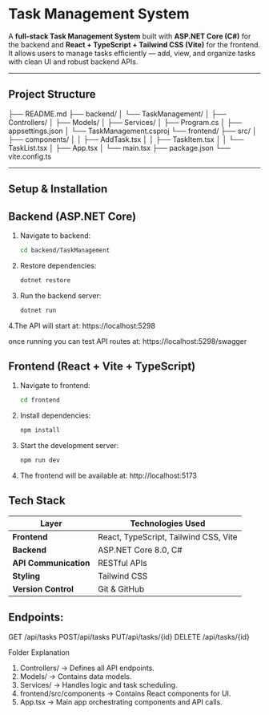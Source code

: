 # Task Management System

A **full-stack Task Management System** built with **ASP.NET Core (C#)** for the backend and **React + TypeScript + Tailwind CSS (Vite)** for the frontend.  
It allows users to manage tasks efficiently — add, view, and organize tasks with clean UI and robust backend APIs.

---

##  Project Structure

├── README.md
├── backend/
│ └── TaskManagement/
│ ├── Controllers/
│ ├── Models/
│ ├── Services/
│ ├── Program.cs
│ ├── appsettings.json
│ └── TaskManagement.csproj
└── frontend/
├── src/
│ ├── components/
│ │ ├── AddTask.tsx
│ │ ├── TaskItem.tsx
│ │ └── TaskList.tsx
│ ├── App.tsx
│ └── main.tsx
├── package.json
└── vite.config.ts

---

## Setup & Installation

## Backend (ASP.NET Core)

1. Navigate to backend:
   ```bash
   cd backend/TaskManagement

2. Restore dependencies:
    ```bash
    dotnet restore

3. Run the backend server:
    ```bash
    dotnet run
4.The API will start at:
  https://localhost:5298

once running you can test API routes at:
   https://localhost:5298/swagger

## Frontend (React + Vite + TypeScript)
1. Navigate to frontend:
     ```bash 
     cd frontend
2. Install dependencies:
     ```bash
     npm install
3. Start the development server:
    ```bash
    npm run dev
4. The frontend will be available at:
   http://localhost:5173

## Tech Stack
| Layer                 | Technologies Used                     |
| --------------------- | ------------------------------------- |
| **Frontend**          | React, TypeScript, Tailwind CSS, Vite |
| **Backend**           | ASP.NET Core 8.0, C#                  |
| **API Communication** | RESTful APIs                          |
| **Styling**           | Tailwind CSS                          |
| **Version Control**   | Git & GitHub                          |

## Endpoints:
GET /api/tasks
POST/api/tasks
PUT/api/tasks/{id}
DELETE /api/tasks/{id}

Folder Explanation 
1. Controllers/ → Defines all API endpoints.
2. Models/ → Contains data models.
3. Services/ → Handles logic and task scheduling.
4. frontend/src/components → Contains React components for UI.
5. App.tsx → Main app orchestrating components and API calls.




